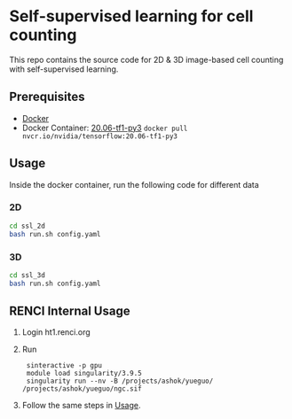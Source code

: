 # Self-supervised learning for cell counting
This repo contains the source code for 2D & 3D image-based cell counting with self-supervised learning.

## Prerequisites
- [Docker](https://docs.docker.com/engine/install/)
- Docker Container: [20.06-tf1-py3](https://catalog.ngc.nvidia.com/orgs/nvidia/containers/tensorflow/tags) `docker pull nvcr.io/nvidia/tensorflow:20.06-tf1-py3`

## Usage
Inside the docker container, run the following code for different data
### 2D
```sh
cd ssl_2d
bash run.sh config.yaml
```
### 3D
```sh
cd ssl_3d
bash run.sh config.yaml
```

## RENCI Internal Usage
1. Login ht1.renci.org
2. Run 

        sinteractive -p gpu
        module load singularity/3.9.5
        singularity run --nv -B /projects/ashok/yueguo/ /projects/ashok/yueguo/ngc.sif
3. Follow the same steps in [Usage](##Usage).